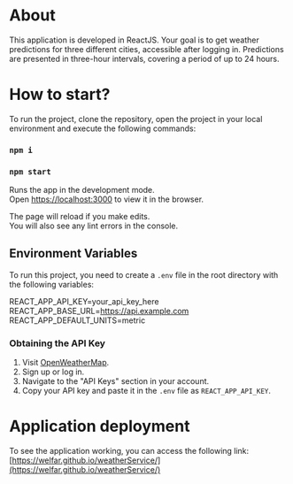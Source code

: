 # About

This application is developed in ReactJS. Your goal is to get weather predictions for three different cities, accessible after logging in. Predictions are presented in three-hour intervals, covering a period of up to 24 hours.

# How to start?

To run the project, clone the repository, open the project in your local environment and execute the following commands:

### `npm i`
### `npm start`

Runs the app in the development mode.\
Open [https://localhost:3000](http://localhost:3000) to view it in the browser.

The page will reload if you make edits.\
You will also see any lint errors in the console.

## Environment Variables

To run this project, you need to create a `.env` file in the root directory with the following variables:

REACT_APP_API_KEY=your_api_key_here
REACT_APP_BASE_URL=https://api.example.com
REACT_APP_DEFAULT_UNITS=metric


### Obtaining the API Key

1. Visit [OpenWeatherMap](https://openweathermap.org/).
2. Sign up or log in.
3. Navigate to the "API Keys" section in your account.
4. Copy your API key and paste it in the `.env` file as `REACT_APP_API_KEY`.

# Application deployment

To see the application working, you can access the following link: [https://welfar.github.io/weatherService/](https://welfar.github.io/weatherService/)
